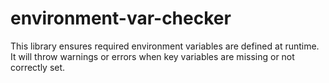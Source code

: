 # environment-var-checker
This library ensures required environment variables are defined at runtime. It will throw warnings or errors when key variables are missing or not correctly set.
